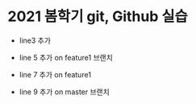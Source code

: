 # 2021 봄학기 git, Github 실습

- line3 추가

- line 5 추가 on feature1 브랜치

- line 7 추가 on feature1

- line 9 추가 on master 브랜치
